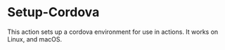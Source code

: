 # Setup-Cordova
This action sets up a cordova environment for use in actions. It works on Linux, and macOS.
